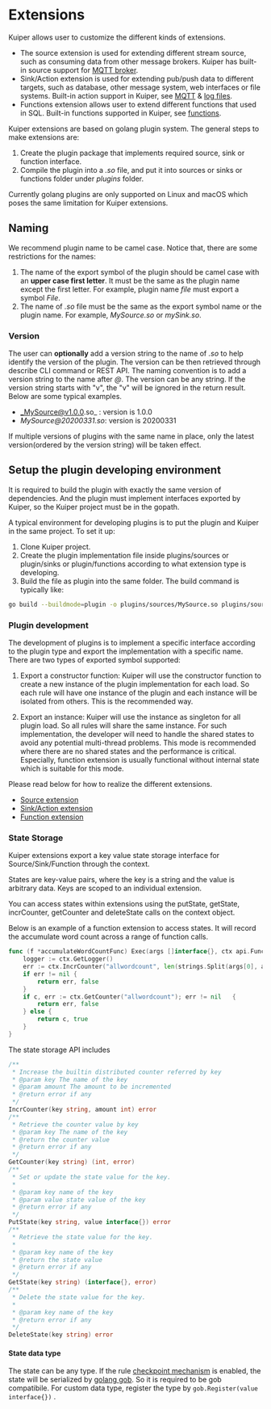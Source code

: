 # Extensions

Kuiper allows user to customize the different kinds of extensions.  

- The source extension is used for extending different stream source, such as consuming data from other message brokers. Kuiper has built-in source support for [MQTT broker](../rules/sources/mqtt.md).
- Sink/Action extension is used for extending pub/push data to different targets, such as database, other message system, web interfaces or file systems. Built-in action support in Kuiper, see [MQTT](../rules/sinks/mqtt.md) & [log files](../rules/sinks/logs.md).
- Functions extension allows user to extend different functions that used in SQL. Built-in functions supported in Kuiper, see [functions](../sqls/built-in_functions.md).

Kuiper extensions are based on golang plugin system. The general steps to make extensions are:
1. Create the plugin package that implements required source, sink or function interface.
2. Compile the plugin into a _.so_ file, and put it into sources or sinks or functions folder under _plugins_ folder.

Currently golang plugins are only supported on Linux and macOS which poses the same limitation for Kuiper extensions.

## Naming

We recommend plugin name to be camel case. Notice that, there are some restrictions for the names:
1. The name of the export symbol of the plugin should be camel case with an **upper case first letter**. It must be the same as the plugin name except the first letter. For example, plugin name _file_ must export a symbol _File_.
2. The name of _.so_ file must be the same as the export symbol name or the plugin name. For example, _MySource.so_ or _mySink.so_.

### Version

The user can **optionally** add a version string to the name of _.so_ to help identify the version of the plugin. The version can be then retrieved through describe CLI command or REST API. The naming convention is to add a version string to the name after _@_. The version can be any string. If the version string starts with "v", the "v" will be ignored in the return result. Below are some typical examples.

- _MySource@v1.0.0.so_ : version is 1.0.0
- _MySource@20200331.so_:  version is 20200331

If multiple versions of plugins with the same name in place, only the latest version(ordered by the version string) will be taken effect.

## Setup the plugin developing environment
It is required to build the plugin with exactly the same version of dependencies. And the plugin must implement interfaces exported by Kuiper, so the Kuiper project must be in the gopath. 

A typical environment for developing plugins is to put the plugin and Kuiper in the same project. To set it up:
1. Clone Kuiper project.
2. Create the plugin implementation file inside plugins/sources or plugin/sinks or plugin/functions according to what extension type is developing.
3. Build the file as plugin into the same folder. The build command is typically like:
```bash
go build --buildmode=plugin -o plugins/sources/MySource.so plugins/sources/my_source.go
```


### Plugin development
The development of plugins is to implement a specific interface according to the plugin type and export the implementation with a specific name. There are two types of exported symbol supported:

1. Export a constructor function: Kuiper will use the constructor function to create a new instance of the plugin implementation for each load. So each rule will have one instance of the plugin and each instance will be isolated from others. This is the recommended way.

2. Export an instance: Kuiper will use the instance as singleton for all plugin load. So all rules will share the same instance. For such implementation, the developer will need to handle the shared states to avoid any potential multi-thread problems. This mode is recommended where there are no shared states and the performance is critical. Especially, function extension is usually functional without internal state which is suitable for this mode.

Please read below for how to realize the different extensions.

- [Source extension](source.md)
- [Sink/Action extension](sink.md)
- [Function extension](function.md)

### State Storage

Kuiper extensions export a key value state storage interface for Source/Sink/Function through the context.

States are key-value pairs, where the key is a string and the value is arbitrary data. Keys are scoped to an individual extension.

You can access states within extensions using the putState, getState, incrCounter, getCounter and deleteState calls on the context object.

Below is an example of a function extension to access states. It will record the accumulate word count across a range of function calls.

```go
func (f *accumulateWordCountFunc) Exec(args []interface{}, ctx api.FunctionContext) (interface{}, bool) {
    logger := ctx.GetLogger()    
	err := ctx.IncrCounter("allwordcount", len(strings.Split(args[0], args[1])))
	if err != nil {
		return err, false
	}
	if c, err := ctx.GetCounter("allwordcount"); err != nil   {
		return err, false
	} else {
		return c, true
	}
}
```

The state storage API includes

```go
/**
 * Increase the builtin distributed counter referred by key
 * @param key The name of the key
 * @param amount The amount to be incremented
 * @return error if any 
 */
IncrCounter(key string, amount int) error
/**
 * Retrieve the counter value by key
 * @param key The name of the key
 * @return the counter value
 * @return error if any 
 */
GetCounter(key string) (int, error)
/**
 * Set or update the state value for the key.
 *
 * @param key name of the key
 * @param value state value of the key
 * @return error if any 
 */
PutState(key string, value interface{}) error
/**
 * Retrieve the state value for the key.
 *
 * @param key name of the key
 * @return the state value
 * @return error if any 
 */
GetState(key string) (interface{}, error)
/**
 * Delete the state value for the key.
 *
 * @param key name of the key
 * @return error if any 
 */
DeleteState(key string) error
```

#### State data type

The state can be any type. If the rule [checkpoint mechanism](../rules/state_and_fault_tolerance.md) is enabled, the state will be serialized by [golang gob](https://golang.org/pkg/encoding/gob/). So it is required to be gob compatibile. For custom data type, register the type by ``gob.Register(value interface{})`` .